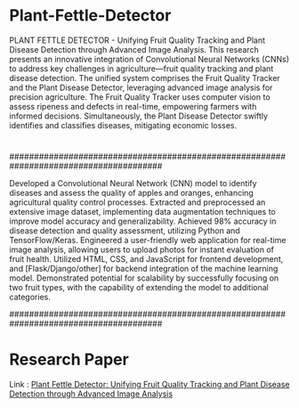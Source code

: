 # Plant-Fettle-Detector
PLANT FETTLE DETECTOR - Unifying Fruit Quality Tracking and Plant Disease Detection through Advanced Image Analysis.
This research presents an innovative integration of Convolutional Neural Networks (CNNs) to address key challenges in agriculture—fruit quality tracking and plant disease detection. The unified system comprises the Fruit Quality Tracker and the Plant Disease Detector, leveraging advanced image analysis for precision agriculture. The Fruit Quality Tracker uses computer vision to assess ripeness and defects in real-time, empowering farmers with informed decisions. Simultaneously, the Plant Disease Detector swiftly identifies and classifies diseases, mitigating economic losses.
#

#######################################################################################

Developed a Convolutional Neural Network (CNN) model to identify diseases and assess the quality of apples and oranges, enhancing agricultural quality control processes.
Extracted and preprocessed an extensive image dataset, implementing data augmentation techniques to improve model accuracy and generalizability.
Achieved 98% accuracy in disease detection and quality assessment, utilizing Python and TensorFlow/Keras.
Engineered a user-friendly web application for real-time image analysis, allowing users to upload photos for instant evaluation of fruit health.
Utilized HTML, CSS, and JavaScript for frontend development, and [Flask/Django/other] for backend integration of the machine learning model.
Demonstrated potential for scalability by successfully focusing on two fruit types, with the capability of extending the model to additional categories.

#######################################################################################

# Research Paper

Link : [Plant Fettle Detector: Unifying Fruit Quality Tracking and Plant Disease Detection through Advanced Image Analysis](https://scholar.google.co.in/scholar_url?url=https://ieeexplore.ieee.org/abstract/document/10512262/&hl=en&sa=X&ei=0mNgZqS7BPKJ6rQPoaWhkAQ&scisig=AFWwaeam_XDJI12_4F6Jras_vZky&oi=scholarr)
